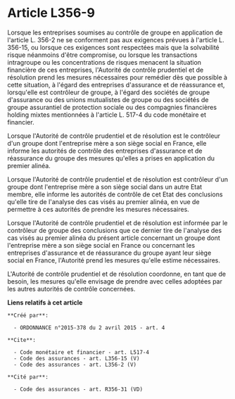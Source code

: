 # Article L356-9

Lorsque les entreprises soumises au contrôle de groupe en application de l'article L. 356-2 ne se conforment pas aux
exigences prévues à l'article L. 356-15, ou lorsque ces exigences sont respectées mais que la solvabilité risque néanmoins
d'être compromise, ou lorsque les transactions intragroupe ou les concentrations de risques menacent la situation financière
de ces entreprises, l'Autorité de contrôle prudentiel et de résolution prend les mesures nécessaires pour remédier dès que
possible à cette situation, à l'égard des entreprises d'assurance et de réassurance et, lorsqu'elle est contrôleur de groupe,
à l'égard des sociétés de groupe d'assurance ou des unions mutualistes de groupe ou des sociétés de groupe assurantiel de
protection sociale ou des compagnies financières holding mixtes mentionnées à l'article L. 517-4 du code monétaire et
financier. 

Lorsque l'Autorité de contrôle prudentiel et de résolution est le contrôleur d'un groupe dont l'entreprise mère a son siège
social en France, elle informe les autorités de contrôle des entreprises d'assurance et de réassurance du groupe des mesures
qu'elles a prises en application du premier alinéa. 

Lorsque l'Autorité de contrôle prudentiel et de résolution est contrôleur d'un groupe dont l'entreprise mère a son siège
social dans un autre Etat membre, elle informe les autorités de contrôle de cet Etat des conclusions qu'elle tire de
l'analyse des cas visés au premier alinéa, en vue de permettre à ces autorités de prendre les mesures nécessaires. 

Lorsque l'Autorité de contrôle prudentiel et de résolution est informée par le contrôleur de groupe des conclusions que ce
dernier tire de l'analyse des cas visés au premier alinéa du présent article concernant un groupe dont l'entreprise mère a
son siège social en France ou concernant les entreprises d'assurance et de réassurance du groupe ayant leur siège social en
France, l'Autorité prend les mesures qu'elle estime nécessaires. 

L'Autorité de contrôle prudentiel et de résolution coordonne, en tant que de besoin, les mesures qu'elle envisage de prendre
avec celles adoptées par les autres autorités de contrôle concernées.

**Liens relatifs à cet article**

	**Créé par**:

	  - ORDONNANCE n°2015-378 du 2 avril 2015 - art. 4

	**Cite**:

	  - Code monétaire et financier - art. L517-4
	  - Code des assurances - art. L356-15 (V)
	  - Code des assurances - art. L356-2 (V)

	**Cité par**:

	  - Code des assurances - art. R356-31 (VD)

